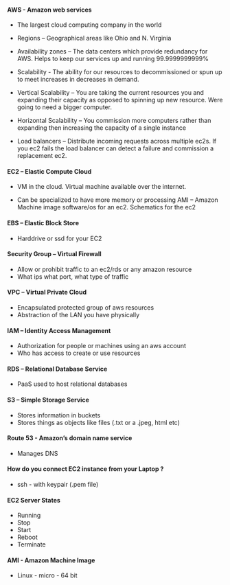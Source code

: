 #### AWS  - Amazon web services

-	The largest cloud computing company in the world

* Regions – Geographical areas like Ohio and N. Virginia
* Availability zones – The data centers which provide redundancy for AWS. Helps to keep our services up and running 99.9999999999%

* Scalability -  The ability for our resources to decommissioned or spun up to meet increases in decreases in demand.
* Vertical Scalability – You are taking the current resources you and expanding their capacity as opposed to spinning up new resource. Were going to need a bigger computer.
* Horizontal Scalability – You commission more computers rather than expanding then increasing the capacity of a single instance

* Load balancers – Distribute incoming requests across multiple ec2s. If you ec2 fails the load balancer can detect a failure and commission a replacement ec2.


#### EC2 – Elastic Compute Cloud
* VM in the cloud. Virtual machine available over the internet.
-	Can be specialized to have more memory or processing
AMI – Amazon Machine image
software/os for an ec2.
Schematics for the ec2

#### EBS – Elastic Block Store
-	Harddrive or ssd for your EC2

#### Security Group – Virtual Firewall
-	Allow or prohibit traffic to an ec2/rds or any amazon resource
-	What ips what port, what type of traffic

#### VPC – Virtual Private Cloud
-	Encapsulated protected group of aws resources
-	Abstraction of the LAN you have physically 

#### IAM – Identity Access Management
-	Authorization for people or machines using an aws account
-	Who has access to create or use resources
#### RDS – Relational Database Service
-	PaaS used to host relational databases
#### S3 – Simple Storage Service
-	Stores information in buckets
-	Stores things as objects like files (.txt or a .jpeg, html etc)
#### Route 53 -  Amazon’s domain name service
* Manages DNS


#### How do you connect EC2 instance from your Laptop ?
* ssh - with keypair (.pem file)

#### EC2 Server States
* Running
* Stop
* Start
* Reboot
* Terminate

#### AMI - Amazon Machine Image
* Linux - micro - 64 bit
